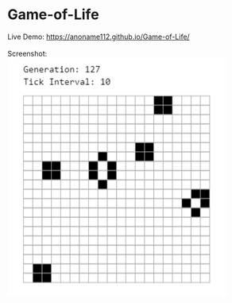 # Game-of-Life
Live Demo: https://anoname112.github.io/Game-of-Life/
<br /><br />
Screenshot:
<br />
<a href="https://anoname112.github.io/Game-of-Life/">
   <img src="https://raw.githubusercontent.com/Anoname112/Game-of-Life/main/ss.png" title="Game of Life">
</a>
